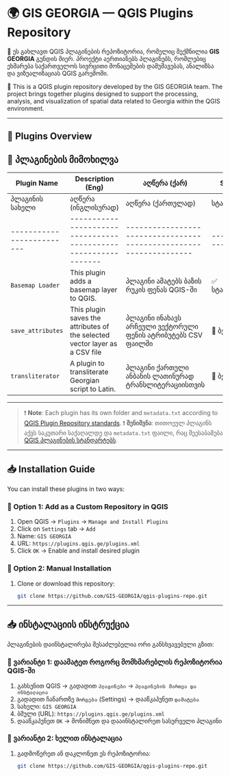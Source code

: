 # 🌍 GIS GEORGIA — QGIS Plugins Repository

📌 ეს გახლავთ QGIS პლაგინების რეპოზიტორია, რომელიც შექმნილია **GIS GEORGIA** გუნდის მიერ. პროექტი აერთიანებს პლაგინებს, რომლებიც ეხმარება საქართველოს სივრცითი მონაცემების დამუშავებას, ანალიზსა და ვიზუალიზაციას QGIS გარემოში.

📌 This is a QGIS plugin repository developed by the GIS GEORGIA team. The project brings together plugins designed to support the processing, analysis, and visualization of spatial data related to Georgia within the QGIS environment.


---

## 🔗 Plugins Overview
## 🔗 პლაგინების მიმოხილვა

| Plugin Name          | Description (Eng) | აღწერა (ქარ)               | Status     |
|----------------------|--------------------|---------------------------|------------|
| პლაგინის სახელი         | აღწერა (ინგლისურად)                                         | აღწერა (ქართულად)                                              | სტატუსი     |
|-------------------------|--------------------------------------------------------------|------------------------------------------------------------------|-------------|
| `Basemap Loader`        | This plugin adds a basemap layer to QGIS.                   | პლაგინი ამატებს ბაზის რუკის ფენას QGIS-ში                        | ✅ სტაბილური |
| `save_attributes`       | This plugin saves the attributes of the selected vector layer as a CSV file | პლაგინი ინახავს არჩეული ვექტორული ფენის ატრიბუტებს CSV ფაილში  | 🧪 ბეტა |
| `transliterator`        | A plugin to transliterate Georgian script to Latin.          | პლაგინი ქართული ანბანის ლათინურად ტრანსლიტერაციისთვის           | 🧪 ბეტა |

---

> ❗ **Note**: Each plugin has its own folder and `metadata.txt` according to [QGIS Plugin Repository standards](https://plugins.qgis.org/).
> ❗ **შენიშვნა**: თითოეულ პლაგინს აქვს საკუთარი საქაღალდე და `metadata.txt` ფაილი, რაც შეესაბამება [QGIS პლაგინების სტანდარტებს](https://plugins.qgis.org/).


---

## 📥 Installation Guide

You can install these plugins in two ways:

### 🔹 Option 1: Add as a Custom Repository in QGIS

1. Open QGIS → `Plugins` → `Manage and Install Plugins`
2. Click on `Settings` tab → `Add`
3. Name: `GIS GEORGIA`
4. URL: `https://plugins.qgis.ge/plugins.xml`
5. Click `OK` → Enable and install desired plugin

### 🔹 Option 2: Manual Installation

1. Clone or download this repository:
   ```bash
   git clone https://github.com/GIS-GEORGIA/qgis-plugins-repo.git

---

## 📥 ინსტალაციის ინსტრუქცია

პლაგინების დაინსტალირება შესაძლებელია ორი განსხვავებული გზით:

### 🔹 ვარიანტი 1: დაამატეთ როგორც მომხმარებლის რეპოზიტორია QGIS-ში

1. გახსენით QGIS → გადადით `პლაგინები` → `პლაგინების მართვა და ინსტალაცია`
2. გადადით ჩანართზე `მორგება` (Settings) → დააწკაპუნეთ `დამატება`
3. სახელი: `GIS GEORGIA`
4. ბმული (URL): `https://plugins.qgis.ge/plugins.xml`
5. დააწკაპუნეთ `OK` → მონიშნეთ და დააინსტალირეთ სასურველი პლაგინი

### 🔹 ვარიანტი 2: ხელით ინსტალაცია

1. გადმოწერეთ ან დაკლონეთ ეს რეპოზიტორია:
   ```bash
   git clone https://github.com/GIS-GEORGIA/qgis-plugins-repo.git